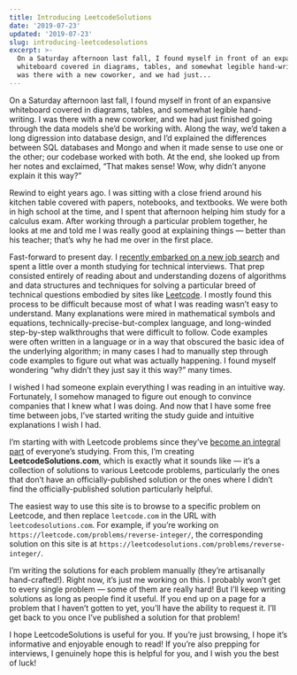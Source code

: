 ```yaml
---
title: Introducing LeetcodeSolutions
date: '2019-07-23'
updated: '2019-07-23'
slug: introducing-leetcodesolutions
excerpt: >-
  On a Saturday afternoon last fall, I found myself in front of an expansive
  whiteboard covered in diagrams, tables, and somewhat legible hand-writing. I
  was there with a new coworker, and we had just...
---
```



On a Saturday afternoon last fall, I found myself in front of an expansive whiteboard covered in diagrams, tables, and somewhat legible hand-writing. I was there with a new coworker, and we had just finished going through the data models she’d be working with. Along the way, we’d taken a long digression into database design, and I’d explained the differences between SQL databases and Mongo and when it made sense to use one or the other; our codebase worked with both. At the end, she looked up from her notes and exclaimed, “That makes sense! Wow, why didn’t anyone explain it this way?”

Rewind to eight years ago. I was sitting with a close friend around his kitchen table covered with papers, notebooks, and textbooks. We were both in high school at the time, and I spent that afternoon helping him study for a calculus exam. After working through a particular problem together, he looks at me and told me I was really good at explaining things — better than his teacher; that’s why he had me over in the first place.

Fast-forward to present day. I [recently embarked on a new job search](https://feifan.blog/2019/07/22/next-steps/) and spent a little over a month studying for technical interviews. That prep consisted entirely of reading about and understanding dozens of algorithms and data structures and techniques for solving a particular breed of technical questions embodied by sites like [Leetcode](https://leetcode.com/). I mostly found this process to be difficult because most of what I was reading wasn’t easy to understand. Many explanations were mired in mathematical symbols and equations, technically-precise-but-complex language, and long-winded step-by-step walkthroughs that were difficult to follow. Code examples were often written in a language or in a way that obscured the basic idea of the underlying algorithm; in many cases I had to manually step through code examples to figure out what was actually happening. I found myself wondering “why didn’t they just say it this way?” many times.

I wished I had someone explain everything I was reading in an intuitive way. Fortunately, I somehow managed to figure out enough to convince companies that I knew what I was doing. And now that I have some free time between jobs, I’ve started writing the study guide and intuitive explanations I wish I had.

I’m starting with with Leetcode problems since they’ve [become an integral part](https://medium.com/@BlindApp/about-leetcode-and-the-recruiting-process-in-silicon-valley-d91eab67106) of everyone’s studying. From this, I’m creating **LeetcodeSolutions.com**, which is exactly what it sounds like — it’s a collection of solutions to various Leetcode problems, particularly the ones that don’t have an officially-published solution or the ones where I didn’t find the officially-published solution particularly helpful.

The easiest way to use this site is to browse to a specific problem on Leetcode, and then replace `leetcode.com` in the URL with `leetcodesolutions.com`. For example, if you’re working on `https://leetcode.com/problems/reverse-integer/`, the corresponding solution on this site is at `https://leetcodesolutions.com/problems/reverse-integer/`.

I’m writing the solutions for each problem manually (they’re artisanally hand-crafted!). Right now, it’s just me working on this. I probably won’t get to every single problem — some of them are really hard! But I’ll keep writing solutions as long as people find it useful. If you end up on a page for a problem that I haven’t gotten to yet, you’ll have the ability to request it. I’ll get back to you once I’ve published a solution for that problem!

I hope LeetcodeSolutions is useful for you. If you’re just browsing, I hope it’s informative and enjoyable enough to read! If you’re also prepping for interviews, I genuinely hope this is helpful for you, and I wish you the best of luck!